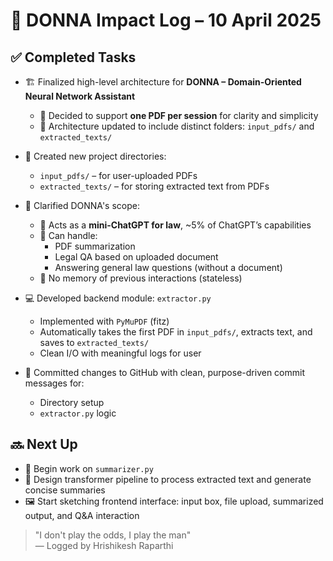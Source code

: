 # 🚀 DONNA Impact Log – 10 April 2025

## ✅ Completed Tasks

- 🏗 Finalized high-level architecture for **DONNA – Domain-Oriented Neural Network Assistant**
  - 🔹 Decided to support **one PDF per session** for clarity and simplicity
  - 🔹 Architecture updated to include distinct folders: `input_pdfs/` and `extracted_texts/`

- 📁 Created new project directories:
  - `input_pdfs/` – for user-uploaded PDFs
  - `extracted_texts/` – for storing extracted text from PDFs

- 🧠 Clarified DONNA's scope:
  - 🤖 Acts as a **mini-ChatGPT for law**, ~5% of ChatGPT’s capabilities
  - 📄 Can handle:
    - PDF summarization
    - Legal QA based on uploaded document
    - Answering general law questions (without a document)
  - 🧹 No memory of previous interactions (stateless)

- 💻 Developed backend module: `extractor.py`
  - Implemented with `PyMuPDF` (fitz)
  - Automatically takes the first PDF in `input_pdfs/`, extracts text, and saves to `extracted_texts/`
  - Clean I/O with meaningful logs for user

- 🔐 Committed changes to GitHub with clean, purpose-driven commit messages for:
  - Directory setup
  - `extractor.py` logic

## 🔜 Next Up
- 🔁 Begin work on `summarizer.py`
- 🧠 Design transformer pipeline to process extracted text and generate concise summaries
- 🖼️ Start sketching frontend interface: input box, file upload, summarized output, and Q&A interaction

> "I don't play the odds, I play the man"  
> — Logged by Hrishikesh Raparthi

